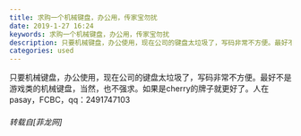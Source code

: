 ```yaml
---
title: 求购一个机械键盘，办公用，传家宝勿扰
date: 2019-1-27 16:24
keywords: 求购一个机械键盘，办公用，传家宝勿扰
description: 只要机械键盘，办公使用，现在公司的键盘太垃圾了，写码非常不方便。最好不是游戏类的机械键盘，当然，也不强求。如果是cherry的牌子就更好了。人在pasay，FCBC，qq：2491747103
categories: used
---
```

<td class="t_f" id="postmessage_2819913">

只要机械键盘，办公使用，现在公司的键盘太垃圾了，写码非常不方便。最好不是游戏类的机械键盘，当然，也不强求。如果是cherry的牌子就更好了。人在pasay，FCBC，qq：2491747103</td>
###### 转载自[菲龙网]